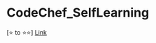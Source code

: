 # CodeChef_SelfLearning

[⭐ to ⭐⭐] [Link](https://www.codechef.com/LP1TO200?order=desc&sortBy=successful_submissions)

<!--
## Solution:
***python3***
```

```

***java***
```

```

-->